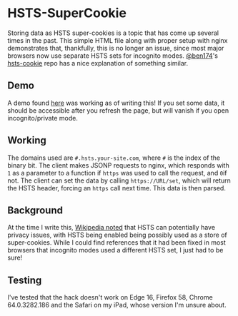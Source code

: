 # HSTS-SuperCookie
Storing data as HSTS super-cookies is a topic that has come up several times in the past. This simple HTML file along with proper setup with nginx demonstrates that, thankfully, this is no longer an issue, since most major browsers now use separate HSTS sets for incognito modes. [@ben174](https://github.com/ben174/)'s [hsts-cookie](https://github.com/ben174/hsts-cookie) repo has a nice explanation of something similar.

## Demo
A demo found [here](http://demo.hsts.radialapps.com/demo/supercookie.html) was working as of writing this! If you set some data, it should be accessible after you refresh the page, but will vanish if you open incognito/private mode.

## Working
The domains used are `#.hsts.your-site.com`, where `#` is the index of the binary bit. The client makes JSONP requests to nginx, which responds with `1` as a parameter to a function if `https` was used to call the request, and `0`if not. The client can set the data by calling `https://URL/set`, which will return the HSTS header, forcing an `https` call next time. This data is then parsed.

## Background
At the time I write this, [Wikipedia noted](https://en.wikipedia.org/w/index.php?title=HTTP_Strict_Transport_Security&oldid=824540810#Privacy_issues) that HSTS can potentially have privacy issues, with HSTS being enabled being possibly used as a store of super-cookies. While I could find references that it had been fixed in most browsers that incognito modes used a different HSTS set, I just had to be sure!

## Testing
I've tested that the hack doesn't work on Edge 16, Firefox 58, Chrome 64.0.3282.186 and the Safari on my iPad, whose version I'm unsure about.
